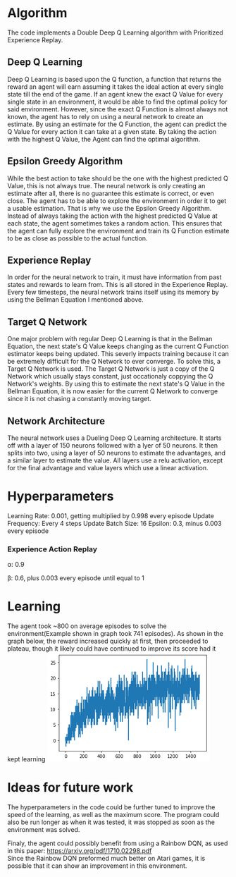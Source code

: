 # Algorithm
The code implements a Double Deep Q Learning algorithm with Prioritized Experience Replay. 

## Deep Q Learning
Deep Q Learning is based upon the Q function, a function that returns the reward an agent will earn assuming it takes the ideal action at every single state till the end of the game. If an agent knew the exact Q Value for every single state in an environment, it would be able to find the optimal policy for said environment. However, since the exact Q Function is almost always not known, the agent has to rely on using a neural network to create an estimate. By using an estimate for the Q Function, the agent can predict the Q Value for every action it can take at a given state. By taking the action with the highest Q Value, the Agent can find the optimal algorithm.

## Epsilon Greedy Algorithm
While the best action to take should be the one with the highest predicted Q Value, this is not always true. The neural network is only creating an estimate after all, there is no guarantee this estimate is correct, or even close. The agent has to be able to explore the environment in order it to get a usable estimation. That is why we use the Epsilon Greedy Algorithm. Instead of always taking the action with the highest predicted Q Value at each state, the agent sometimes takes a random action. This ensures that the agent can fully explore the environment and train its Q Function estimate to be as close as possible to the actual function.

## Experience Replay
In order for the neural network to train, it must have information from past states and rewards to learn from. This is all stored in the Experience Replay. Every few timesteps, the neural network trains itself using its memory by using the Bellman Equation I mentioned above.

## Target Q Network
One major problem with regular Deep Q Learning is that in the Bellman Equation, the next state's Q Value keeps changing as the current Q Function estimator keeps being updated. This severly impacts training because it can be extremely difficult for the Q Network to ever converge. To solve this, a Target Q Network is used. The Target Q Network is just a copy of the Q Network which usually stays constant, just occationaly coppying the Q Network's weights. By using this to estimate the next state's Q Value in the Bellman Equation, it is now easier for the current Q Network to converge since it is not chasing a constantly moving target.

## Network Architecture
The neural network uses a Dueling Deep Q Learning architecture. It starts off with a layer of 150 neurons followed with a lyer of 50 neurons.
It then splits into two, using a layer of 50 neurons to estimate the advantages, and a similar layer to estimate the value. All layers use a relu activation,
except for the final advantage and value layers which use a linear activation.

# Hyperparameters
Learning Rate: 0.001, getting multiplied by 0.998 every episode
Update Frequency: Every 4 steps
Update Batch Size: 16
Epsilon: 0.3, minus 0.003 every episode
### Experience Action Replay

&alpha;: 0.9

&beta;: 0.6, plus 0.003 every episode until equal to 1

# Learning

The agent took ~800 on average episodes to solve the environment(Example shown in graph took 741 episodes). As shown in the graph below, 
the reward increased quickly at first, then proceeded to plateau, though it likely could have continued to improve its score
had it kept learning
![graph](learning_curve.png)

# Ideas for future work
The hyperparameters in the code could be further tuned to improve the speed of the learning, as well as the maximum score. 
The program could also be run longer as when it was tested, it was stopped as soon as the environment was solved.

Finaly, the agent could possibly benefit from using a Rainbow DQN, as used in this paper: https://arxiv.org/pdf/1710.02298.pdf  
Since the Rainbow DQN preformed much better on Atari games, it is possible that it can show an improvement in this environment.
